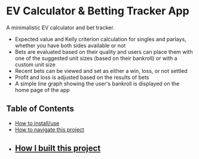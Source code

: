 # EV Calculator & Betting Tracker App

A minimalistic EV calculator and bet tracker. 

* Expected value and Kelly criterion calculation for singles and parlays, whether you have both sides available or not
* Bets are evaluated based on their quality and users can place them with one of the suggested unit sizes (based on their bankroll) or with a custom unit size
* Recent bets can be viewed and set as either a win, loss, or not settled
* Profit and loss is adjusted based on the results of bets
* A simple line graph showing the user's bankroll is displayed on the home page of the app

## Table of Contents
- [How to install/use](#how-to-installuse)
- [How to navigate this project](#how-to-navigate-this-project)
- [How I built this project](#how-i-built-this-project)
    - 
